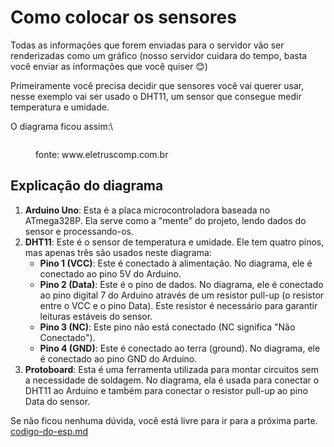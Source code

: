 # Como colocar os sensores

Todas as informações que forem enviadas para o servidor vão ser renderizadas como um gráfico (nosso servidor cuidara do tempo, basta você enviar as informações que você quiser 😊)



Primeiramente você precisa decidir que sensores você vai querer usar, nesse exemplo vai ser usado o DHT11, um sensor que consegue medir temperatura e umidade.

O diagrama ficou assim:\


<figure><img src="https://www.eletruscomp.com.br/arquivos/1488569368_dht11_1.png" alt=""><figcaption><p>fonte: www.eletruscomp.com.br</p></figcaption></figure>

## Explicação do diagrama

1. **Arduino Uno**: Esta é a placa microcontroladora baseada no ATmega328P. Ela serve como a "mente" do projeto, lendo dados do sensor e processando-os.
2. **DHT11**: Este é o sensor de temperatura e umidade. Ele tem quatro pinos, mas apenas três são  usados neste diagrama:
   * **Pino 1 (VCC)**: Este é conectado à alimentação. No diagrama, ele é conectado ao pino 5V do Arduino.
   * **Pino 2 (Data)**: Este é o pino de dados. No diagrama, ele é conectado ao pino digital 7 do Arduino através de um resistor pull-up (o resistor entre o VCC e o pino Data). Este resistor é necessário para garantir leituras estáveis do sensor.
   * **Pino 3 (NC)**: Este pino não está conectado (NC significa "Não Conectado").
   * **Pino 4 (GND)**: Este é conectado ao terra (ground). No diagrama, ele é conectado ao pino GND do Arduino.
3. **Protoboard**: Esta é uma ferramenta utilizada para montar circuitos sem a necessidade de soldagem. No diagrama, ela é usada para conectar o DHT11 ao Arduino e também para conectar o resistor pull-up ao pino Data do sensor.



Se não ficou nenhuma dúvida, você está livre para ir para a próxima parte. [codigo-do-esp.md](codigo-do-esp.md "mention")
